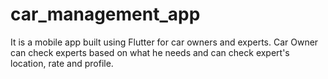 # car_management_app

It is a mobile app built using Flutter for car owners and experts.
Car Owner can check experts based on what he needs and can check expert's location, rate and profile.
